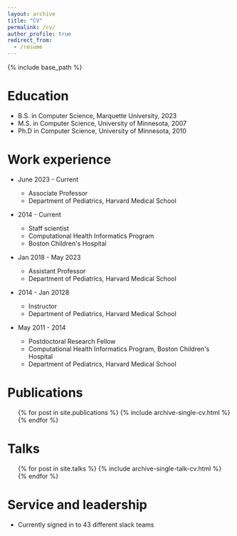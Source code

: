 ```yaml
---
layout: archive
title: "CV"
permalink: /cv/
author_profile: true
redirect_from:
  - /resume
---
```


{% include base_path %}

Education
======
* B.S. in Computer Science, Marquette University, 2023
* M.S. in Computer Science, University of Minnesota, 2007
* Ph.D in Computer Science, University of Minnesota, 2010

Work experience
======
* June 2023 - Current
  * Associate Professor
  * Department of Pediatrics, Harvard Medical School

* 2014 - Current
  * Staff scientist
  * Computational Health Informatics Program
  * Boston Children's Hospital

* Jan 2018 - May 2023
  * Assistant Professor
  * Department of Pediatrics, Harvard Medical School

* 2014 - Jan 20128
  * Instructor
  * Department of Pediatrics, Harvard Medical School

* May 2011 - 2014
  * Postdoctoral Research Fellow
  * Computational Health Informatics Program, Boston Children's Hospital
  * Department of Pediatrics, Harvard Medical School
  

Publications
======
  <ul>{% for post in site.publications %}
    {% include archive-single-cv.html %}
  {% endfor %}</ul>
  
Talks
======
  <ul>{% for post in site.talks %}
    {% include archive-single-talk-cv.html %}
  {% endfor %}</ul> 
 
Service and leadership
======
* Currently signed in to 43 different slack teams
